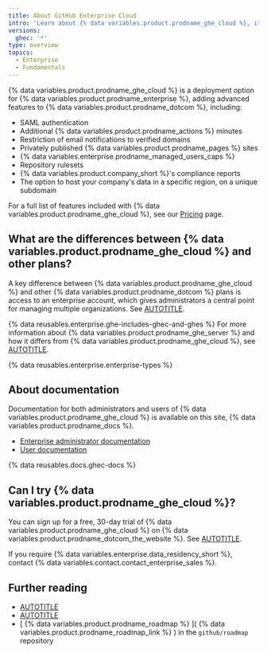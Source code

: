```yaml
---
title: About GitHub Enterprise Cloud
intro: 'Learn about {% data variables.product.prodname_ghe_cloud %}, its features, and management options for large businesses and teams.'
versions:
  ghec: '*'
type: overview
topics:
  - Enterprise
  - Fundamentals
---
```


{% data variables.product.prodname_ghe_cloud %} is a deployment option for {% data variables.product.prodname_enterprise %}, adding advanced features to {% data variables.product.prodname_dotcom %}, including:

* SAML authentication
* Additional {% data variables.product.prodname_actions %} minutes
* Restriction of email notifications to verified domains
* Privately published {% data variables.product.prodname_pages %} sites
* {% data variables.enterprise.prodname_managed_users_caps %}
* Repository rulesets
* {% data variables.product.company_short %}'s compliance reports
* The option to host your company's data in a specific region, on a unique subdomain

For a full list of features included with {% data variables.product.prodname_ghe_cloud %}, see our [Pricing](https://github.com/pricing) page.

## What are the differences between {% data variables.product.prodname_ghe_cloud %} and other plans?

A key difference between {% data variables.product.prodname_ghe_cloud %} and other {% data variables.product.prodname_dotcom %} plans is access to an enterprise account, which gives administrators a central point for managing multiple organizations. See [AUTOTITLE](/admin/overview/about-enterprise-accounts).

{% data reusables.enterprise.ghe-includes-ghec-and-ghes %} For more information about {% data variables.product.prodname_ghe_server %} and how it differs from {% data variables.product.prodname_ghe_cloud %}, see [AUTOTITLE](/admin/overview/about-github-for-enterprises#about-deployment-options).

{% data reusables.enterprise.enterprise-types %}

## About documentation

Documentation for both administrators and users of {% data variables.product.prodname_ghe_cloud %} is available on this site, {% data variables.product.prodname_docs %}.

* [Enterprise administrator documentation](/admin)
* [User documentation](/)

{% data reusables.docs.ghec-docs %}

## Can I try {% data variables.product.prodname_ghe_cloud %}?

You can sign up for a free, 30-day trial of {% data variables.product.prodname_ghe_cloud %} on {% data variables.product.prodname_dotcom_the_website %}. See [AUTOTITLE](/admin/overview/setting-up-a-trial-of-github-enterprise-cloud).

If you require {% data variables.enterprise.data_residency_short %}, contact {% data variables.contact.contact_enterprise_sales %}.

## Further reading

* [AUTOTITLE](/get-started/onboarding/getting-started-with-github-enterprise-cloud)
* [AUTOTITLE](/admin/data-residency/about-github-enterprise-cloud-with-data-residency)
* [ {% data variables.product.prodname_roadmap %} ]( {% data variables.product.prodname_roadmap_link %} ) in the `github/roadmap` repository
